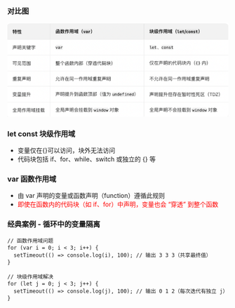 ### 对比图

![let var](./pictures/var.jpg)

### let const 块级作用域

- 变量仅在{}可以访问，块外无法访问
- 代码块包括 if、for、while、switch 或独立的 {} 等

### var 函数作用域

- 由 var 声明的变量或函数声明（function）遵循此规则
- <span style="color: red;">即使在函数内的代码块（如 if、for）中声明，变量也会 “穿透” 到整个函数</span>

### 经典案例 - 循环中的变量隔离

```
// 函数作用域问题
for (var i = 0; i < 3; i++) {
  setTimeout(() => console.log(i), 100); // 输出 3 3 3（共享最终值）
}

// 块级作用域解决
for (let j = 0; j < 3; j++) {
  setTimeout(() => console.log(j), 100); // 输出 0 1 2（每次迭代有独立 j）
}
```
